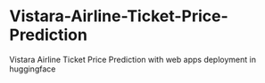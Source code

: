 # Vistara-Airline-Ticket-Price-Prediction
Vistara Airline Ticket Price Prediction with web apps deployment in huggingface
